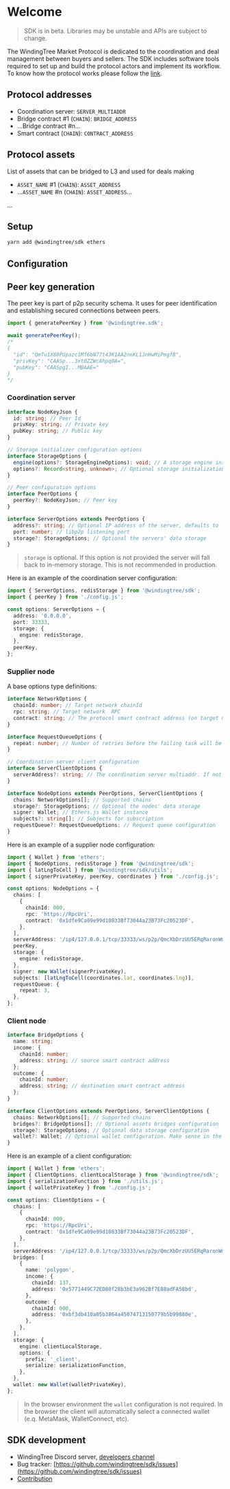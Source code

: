 # Welcome

> SDK is in beta. Libraries may be unstable and APIs are subject to change.

The WindingTree Market Protocol is dedicated to the coordination and deal management between buyers and sellers. The SDK includes software tools required to set up and build the protocol actors and implement its workflow. To know how the protocol works please follow the [link](/docs/protocol.md).

## Protocol addresses

- Coordination server: `SERVER_MULTIADDR`
- Bridge contract #1 (`CHAIN`): `BRIDGE_ADDRESS`
- ...Bridge contract #n...
- Smart contract (`CHAIN`): `CONTRACT_ADDRESS`

## Protocol assets

List of assets that can be bridged to L3 and used for deals making

- `ASSET_NAME` #1 (`CHAIN`): `ASSET_ADDRESS`
- ...`ASSET_NAME` #n (`CHAIN`): `ASSET_ADDRESS`...

...

## Setup

```bash
yarn add @windingtree/sdk ethers
```

## Configuration

## Peer key generation

The peer key is part of p2p security schema. It uses for peer identification and establishing secured connections between peers.

```typescript
import { generatePeerKey } from '@windingtree.sdk';

await generatePeerKey();
/*
{
  "id": "QmTu1X88PUpazc1Mf6bN77t43K1AA2nnKL1JnHwMiPmgfB",
  "privKey": "CAASp...3xt0ZZWcAhpq0A=",
  "pubKey": "CAASpgI...MBAAE="
}
*/
```

### Coordination server

```typescript
interface NodeKeyJson {
  id: string; // Peer Id
  privKey: string; // Private key
  pubKey: string; // Public key
}

// Storage initializer configuration options
interface StorageOptions {
  engine(options?: StorageEngineOptions): void; // A storage engine initialization callback
  options?: Record<string, unknown>; // Optional storage initialization options
}

// Peer configuration options
interface PeerOptions {
  peerKey?: NodeKeyJson; // Peer key
}

interface ServerOptions extends PeerOptions {
  address?: string; // Optional IP address of the server, defaults to '0.0.0.0'
  port: number; // libp2p listening port
  storage?: StorageOptions; // Optional the servers' data storage
}
```

> `storage` is optional. If this option is not provided the server will fall back to in-memory storage. This is not recommended in production.

Here is an example of the coordination server configuration:

```typescript
import { ServerOptions, redisStorage } from '@windingtree/sdk';
import { peerKey } from './config.js';

const options: ServerOptions = {
  address: '0.0.0.0',
  port: 33333,
  storage: {
    engine: redisStorage,
  },
  peerKey,
};
```

### Supplier node

A base options type definitions:

```typescript
interface NetworkOptions {
  chainId: number; // Target network chainId
  rpc: string; // Target network  RPC
  contract: string; // The protocol smart contract address (on target network)
}

interface RequestQueueOptions {
  repeat: number; // Number of retries before the failing task will be marked as failed
}

// Coordination server client configuration
interface ServerClientOptions {
  serverAddress?: string; // The coordination server multiaddr. If not provided for a client node the address will be obtained from the smart contract
}

interface NodeOptions extends PeerOptions, ServerClientOptions {
  chains: NetworkOptions[]; // Supported chains
  storage?: StorageOptions; // Optional the nodes' data storage
  signer: Wallet; // Ethers.js Wallet instance
  subjects?: string[]; // Subjects for subscription
  requestQueue?: RequestQueueOptions; // Request queue configuration
}
```

Here is an example of a supplier node configuration:

```typescript
import { Wallet } from 'ethers';
import { NodeOptions, redisStorage } from '@windingtree/sdk';
import { latLngToCell } from '@windingtree/sdk/utils';
import { signerPrivateKey, peerKey, coordinates } from './config.js';

const options: NodeOptions = {
  chains: [
    {
      chainId: 000,
      rpc: 'https://RpcUri',
      contract: '0x1dfe9Ca09e99d10833Bf73044a23B73Fc20523DF',
    },
  ],
  serverAddress: '/ip4/127.0.0.1/tcp/33333/ws/p2p/QmcXbDrzUU5ERqRaronWmAJXwe6c7AEkS7qdcsjgEuWPCf',
  peerKey,
  storage: {
    engine: redisStorage,
  },
  signer: new Wallet(signerPrivateKey),
  subjects: [latLngToCell(coordinates.lat, coordinates.lng)],
  requestQueue: {
    repeat: 3,
  },
};
```

### Client node

```typescript
interface BridgeOptions {
  name: string;
  income: {
    chainId: number;
    address: string; // source smart contract address
  };
  outcome: {
    chainId: number;
    address: string; // destination smart contract address
  };
}

interface ClientOptions extends PeerOptions, ServerClientOptions {
  chains: NetworkOptions[]; // Supported chains
  bridges?: BridgeOptions[]; // Optional assets bridges configuration
  storage?: StorageOptions; // Optional data storage configuration
  wallet?: Wallet; // Optional wallet configuration. Make sense in the `electron.js` environment
}
```

Here is an example of a client configuration:

```typescript
import { Wallet } from 'ethers';
import { ClientOptions, clientLocalStorage } from '@windingtree/sdk';
import { serializationFunction } from './utils.js';
import { walletPrivateKey } from './config.js';

const options: ClientOptions = {
  chains: [
    {
      chainId: 000,
      rpc: 'https://RpcUri',
      contract: '0x1dfe9Ca09e99d10833Bf73044a23B73Fc20523DF',
    },
  ],
  serverAddress: '/ip4/127.0.0.1/tcp/33333/ws/p2p/QmcXbDrzUU5ERqRaronWmAJXwe6c7AEkS7qdcsjgEuWPCf',
  bridges: [
    {
      name: 'polygon',
      income: {
        chainId: 137,
        address: '0x5771449C72ED80f28b3bE3a962Bf7E88adFA58bd',
      },
      outcome: {
        chainId: 000,
        address: '0xbf3db410a05b3864a45074713150779b5b99880e',
      },
    },
  ],
  storage: {
    engine: clientLocalStorage,
    options: {
      prefix: '_client',
      serialize: serializationFunction,
    },
  },
  wallet: new Wallet(walletPrivateKey),
};
```

> In the browser environment the `wallet` configuration is not required. In the browser the client will automatically select a connected wallet (e.q. MetaMask, WalletConnect, etc).

## SDK development

- WindingTree Discord server, [developers channel](https://discord.com/channels/898350336069218334/956614058323370014)
- Bug tracker: [https://github.com/windingtree/sdk/issues](https://github.com/windingtree/sdk/issues)
- [Contribution](/docs/contribution.md)
